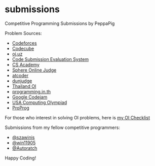 # submissions

Competitive Programming Submissions by PeppaPig

Problem Sources:

 - [Codeforces](https://codeforces.com/)
 - [Codecube](https://www.codecube.in.th/)
 - [oj.uz](https://oj.uz/)
 - [Code Submission Evaluation System](https://cses.fi/)
 - [CS Academy](https://csacademy.com/)
 - [Sphere Online Judge](https://www.spoj.com/)
 - [atcoder](https://atcoder.jp/)
 - [dunjudge](https://dunjudge.me/)
 - [Thailand OI](https://evaluator.thailandoi.org/)
 - [programming.in.th](https://beta.programming.in.th)
 - [Google Codejam](https://codingcompetitions.withgoogle.com/codejam)
 - [USA Computing Olympiad](http://www.usaco.org/index.php)
 - [ProProg](https://www.proprog.ml/)
 
For those who interest in solving OI problems, here is [my OI Checklist](http://oichecklist.pythonanywhere.com/view/086e878e181029264e6e16354d6e95efae0145cd/)

Submissions from my fellow competitive programmers:

 - [@szawinis](https://github.com/szawinis/CompetitiveProgramming)
 - [@win11905](https://github.com/win11905/submission)
 - [@Autoratch](https://github.com/Autoratch/submissions)

Happy Coding!
